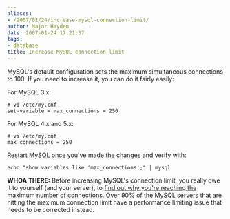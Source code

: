 ```yaml
---
aliases:
- /2007/01/24/increase-mysql-connection-limit/
author: Major Hayden
date: 2007-01-24 17:21:37
tags:
- database
title: Increase MySQL connection limit
---
```


MySQL's default configuration sets the maximum simultaneous connections to 100. If you need to increase it, you can do it fairly easily:

For MySQL 3.x:

```
# vi /etc/my.cnf
set-variable = max_connections = 250
```

For MySQL 4.x and 5.x:

```
# vi /etc/my.cnf
max_connections = 250
```

Restart MySQL once you've made the changes and verify with:

```
echo "show variables like 'max_connections';" | mysql
```

**WHOA THERE:** Before increasing MySQL's connection limit, you really owe it to yourself (and your server), to [find out why you're reaching the maximum number of connections][1]. Over 90% of the MySQL servers that are hitting the maximum connection limit have a performance limiting issue that needs to be corrected instead.

 [1]: http://rackerhacker.com/2008/06/24/mysql-error-1040-too-many-connections/